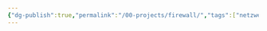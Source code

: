 ```yaml
---
{"dg-publish":true,"permalink":"/00-projects/firewall/","tags":["netzwerk/firewall","hardware/information","empty"],"updated":"2025-03-21T21:01:39.000+01:00"}
---
```


